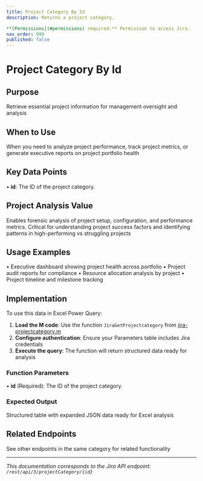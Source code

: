 ```yaml
---
title: Project Category By Id
description: Returns a project category.

**[Permissions](#permissions) required:** Permission to access Jira.
nav_order: 999
published: false
---
```


# Project Category By Id

## Purpose
Retrieve essential project information for management oversight and analysis

## When to Use
When you need to analyze project performance, track project metrics, or generate executive reports on project portfolio health

## Key Data Points
• **id**: The ID of the project category.

## Project Analysis Value
Enables forensic analysis of project setup, configuration, and performance metrics. Critical for understanding project success factors and identifying patterns in high-performing vs struggling projects

## Usage Examples
• Executive dashboard showing project health across portfolio
• Project audit reports for compliance
• Resource allocation analysis by project
• Project timeline and milestone tracking

## Implementation
To use this data in Excel Power Query:

1. **Load the M code**: Use the function `JiraGetProjectcategory` from [jira-projectcategory.m](../assets/jira-projectcategory.m)
2. **Configure authentication**: Ensure your Parameters table includes Jira credentials
3. **Execute the query**: The function will return structured data ready for analysis

### Function Parameters
• **id** (Required): The ID of the project category.

### Expected Output
Structured table with expanded JSON data ready for Excel analysis

## Related Endpoints
See other endpoints in the same category for related functionality

---
*This documentation corresponds to the Jira API endpoint: `/rest/api/3/projectCategory/{id}`*
